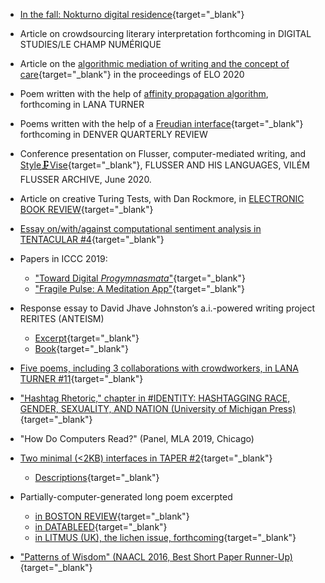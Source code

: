 
* [In the fall: Nokturno digital
residence](https://nokturno.fi/en/news/our-poet-in-digital-residence-2020-is-kyle-booten){target="_blank"}

* Article on crowdsourcing literary interpretation forthcoming in DIGITAL STUDIES/LE CHAMP NUMÉRIQUE

* Article on the [algorithmic mediation of writing and the concept of care](https://stars.library.ucf.edu/elo2020/asynchronous/proceedingspapers/11/){target="_blank"} in the proceedings of ELO 2020

* Poem written with the help of [affinity propagation algorithm](https://stats.stackexchange.com/questions/123060/clustering-a-long-list-of-strings-words-into-similarity-groups/158090#158090), forthcoming in LANA TURNER

* Poems written with the help of a [Freudian interface](https://taper.badquar.to/2/parapraxis_mirror.html){target="_blank"} forthcoming in DENVER QUARTERLY REVIEW

* Conference presentation on Flusser, computer-mediated writing, and [Style🗜Vise](https://github.com/kbooten/stylevise){target="_blank"}, FLUSSER AND HIS LANGUAGES, VILÉM FLUSSER ARCHIVE, June 2020.

* Article on creative Turing Tests, with Dan Rockmore, in [ELECTRONIC BOOK REVIEW](https://electronicbookreview.com/essay/the-anxiety-of-imitation-on-the-boringness-of-creative-turing-tests/){target="_blank"}

* [Essay on/with/against computational sentiment analysis in
TENTACULAR \#4](https://www.tentacularmag.com/issue-4a/kyle-booten){target="_blank"}

* Papers in ICCC 2019:
    * ["Toward Digital *Progymnasmata*"](http://computationalcreativity.net/iccc2019/assets/iccc_proceedings_2019.pdf#page=15){target="_blank"}
    * ["Fragile Pulse: A Meditation App"](http://computationalcreativity.net/iccc2019/assets/iccc_proceedings_2019.pdf#page=368){target="_blank"}
  
* Response essay to David Jhave Johnston’s
a.i.-powered writing project RERITES (ANTEISM)
    * [Excerpt](resources/reritespaper.pdf){target="_blank"}
    * [Book](https://www.anteism.com/shop/rerites-raw-output-responses-david-jhave-johnston){target="_blank"}
  
* [Five poems, including 3 collaborations with crowdworkers, in LANA TURNER \#11](http://www.lanaturnerjournal.com/v/vspfiles/downloadables/Lana_Turner_No_11.pdf#page=242){target="_blank"}

* ["Hashtag Rhetoric," chapter in \#IDENTITY: HASHTAGGING RACE, GENDER, SEXUALITY, AND
NATION (University of Michigan
Press)](https://www.fulcrum.org/epubs/zp38wf11f?locale=en#/OEBPS/DeKosnik-0021.xhtml%23ch11){target="_blank"}
  
* "How Do Computers Read?" (Panel, MLA 2019, Chicago)
  
* [Two minimal (&lt;2KB) interfaces in TAPER
\#2](http://taper.badquar.to/2/){target="_blank"}
    * [Descriptions](resources/taper2expl.txt){target="_blank"}
  
* Partially-computer-generated long poem excerpted
    - [in BOSTON REVIEW](https://store.bostonreview.net/media/1621.pdf){target="_blank"}
    - [in DATABLEED](https://www.datableedzine.com/kyle-booten-issue-11){target="_blank"}
    - [in LITMUS (UK), the lichen issue, forthcoming](https://www.litmuspublishing.co.uk/Submissions){target="_blank"}
  
* ["Patterns of
Wisdom" (NAACL 2016, Best Short Paper Runner-Up)](https://www.aclweb.org/anthology/N16-1134.pdf){target="_blank"}
  

<!-- * [Two small
poems, one with autocompletions (WESTERN HUMANITIES REVIEW)](http://www.westernhumanitiesreview.com/summer17/kyle-booten/){target="_blank"} -->

<!-- * [Partially computer-generated
verse](https://kylebooten.files.wordpress.com/2018/07/kbooten_what_nature_final.pdf "kbooten_what_nature_final")
in [BOSTON
REVIEW](https://store.bostonreview.net/backissues/what-nature), and more
in [DATABLEED](https://www.datableedzine.com/kyle-booten-issue-11). -->

<!-- * [A psychotechnological poetry
workshop](https://medium.com/the-operating-system/10-tries-100-poems-take-1-field-notes-psychotechnologies-of-care-algorithms-of-attention-db48f6a3043d)
(with Alex Juhasz)

* [Two
poems, one computer-generated](https://poorclaudia.org/online/kyle-booten-two-poems.html)(POOR
CLAUDIA)

* [A traversal of Google
Maps](https://kylebooten.files.wordpress.com/2017/01/laminations_fence.pdf)([FENCE
\#32](https://reader.exacteditions.com/issues/62336/spread/1)) -->


<!-- 
* [Metaphor and word
vectors](https://kylebooten.files.wordpress.com/2017/01/clfl2016_draft_proceedings.pdf)
(NAACL 2016, Comp. Linguistics for Literature Workshop)

* [Neurotic neural
networks](https://kylebooten.files.wordpress.com/2017/01/trueapothecary_minimal.pdf)
(presented at ELO 2016, Victoria, BC)

* [JUST](http://justzine.com/) (a “[Brutalist
website](http://brutalistwebsites.com/justzine.com_2/)“) -->
